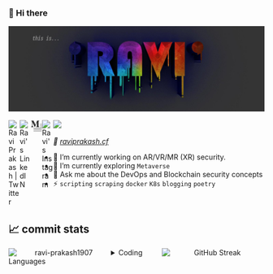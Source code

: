### 👋 Hi there 
![banner](assets/banner.jpeg)

<a href="https://twitter.com/73MP0R4L">
  <img align="left" alt="Ravi Prakash | Twitter" width="22px" src="https://raw.githubusercontent.com/peterthehan/peterthehan/master/assets/twitter.svg" />
</a>
<a href="https://www.linkedin.com/in/ravi-prakash1907/">
  <img align="left" alt="Ravi's LinkedIN" width="22px" src="https://raw.githubusercontent.com/peterthehan/peterthehan/master/assets/linkedin.svg" />
</a>
<a href="https://ravi-prakash1907.medium.com/">
  <img align="left" alt="Ravi's Medium" width="22px" src="./assets/medium.png" />
</a>
<a href="https://www.instagram.com/ravi_prakash1907/">
  <img align="left" alt="Ravi's Instagram" width="22px" src="https://camo.githubusercontent.com/c9dacf0f25a1489fdbc6c0d2b41cda58b77fa210a13a886d6f99e027adfbd358/68747470733a2f2f6564656e742e6769746875622e696f2f537570657254696e7949636f6e732f696d616765732f7376672f696e7374616772616d2e737667" />
</a>

![](https://visitor-badge.glitch.me/badge?page_id=ravi-prakash1907.ravi-prakash1907)  

_🔗 [raviprakash.cf](https://raviprakash.cf/)_
<!--
**ravi-prakash1907/ravi-prakash1907**
-->

- 🌱 I’m currently working on AR/VR/MR (XR) security.
- 🔭 I’m currently exploring `Metaverse`  <!-- 👯 I’m looking to collaborate on short term `Data Analysis` projects-->
- 💬 Ask me about the DevOps and Blockchain security concepts
- ⚡ `scripting` `scraping` `docker` `K8s` `blogging` `poetry`  

<br />


## 📈 commit stats  

<div align="center">
  <img src="https://github-readme-stats.vercel.app/api?username=ravi-prakash1907&show_icons=true&theme=gotham" style="width:40%; float:left; margin:0, 10%, 0, 0" alt="ravi-prakash1907" />
  
  <img src="https://github-readme-streak-stats.herokuapp.com/?user=ravi-prakash1907&theme=gotham" style="width:40%; float:right; margin:0, 0, 0, 10%" alt="GitHub Streak" />
</div>

<details>  
  <summary>
    Coding Languages
  </summary>    
  <p align="center"> <img src="https://github-readme-stats.vercel.app/api/top-langs?username=ravi-prakash1907&show_icons=true&theme=gotham" alt="ravi-prakash1907" /> </p>
</details>

